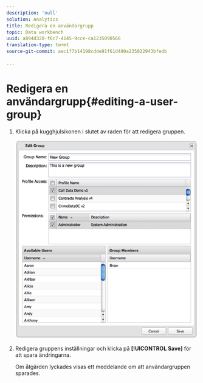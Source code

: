 ```yaml
---
description: 'null'
solution: Analytics
title: Redigera en användargrupp
topic: Data workbench
uuid: a894d320-f6c7-4145-9cce-ca1235090566
translation-type: tm+mt
source-git-commit: aec1f7b14198cdde91f61d490a235022943bfedb

---
```



# Redigera en användargrupp{#editing-a-user-group}

1. Klicka på kugghjulsikonen i slutet av raden för att redigera gruppen.

   ![](assets/edit_user_group.png)

1. Redigera gruppens inställningar och klicka på **[!UICONTROL Save]** för att spara ändringarna.

   Om åtgärden lyckades visas ett meddelande om att användargruppen sparades.
